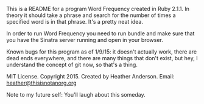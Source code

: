 This is a README for a program Word Frequency created in Ruby 2.1.1. In theory it should take a phrase and search for the number of times a specified word is in that phrase. It's a pretty neat idea.

In order to run Word Frequency you need to run bundle and make sure that you have the Sinatra server running and open in your browser.

Known bugs for this program as of 1/9/15: it doesn't actually work, there are dead ends everywhere, and there are many things that don't exist, but hey, I understand the concept of git now, so that's a thing.

MIT License. Copyright 2015. Created by Heather Anderson. 
Email: heather@thisisnotanorg.org

Note to my future self: You'll laugh about this someday.
